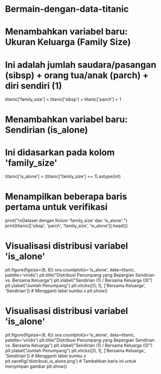 # Bermain-dengan-data-titanic
# Menambahkan variabel baru: Ukuran Keluarga (Family Size)
# Ini adalah jumlah saudara/pasangan (sibsp) + orang tua/anak (parch) + diri sendiri (1)
titanic['family_size'] = titanic['sibsp'] + titanic['parch'] + 1

# Menambahkan variabel baru: Sendirian (is_alone)
# Ini didasarkan pada kolom 'family_size'
titanic['is_alone'] = (titanic['family_size'] == 1).astype(int)

# Menampilkan beberapa baris pertama untuk verifikasi
print("\nDataset dengan Kolom 'family_size' dan 'is_alone':")
print(titanic[['sibsp', 'parch', 'family_size', 'is_alone']].head())

# Visualisasi distribusi variabel 'is_alone'
plt.figure(figsize=(8, 6))
sns.countplot(x='is_alone', data=titanic, palette='viridis')
plt.title("Distribusi Penumpang yang Bepergian Sendirian vs. Bersama Keluarga")
plt.xlabel("Sendirian (1) / Bersama Keluarga (0)")
plt.ylabel("Jumlah Penumpang")
plt.xticks([0, 1], ['Bersama Keluarga', 'Sendirian']) # Mengganti label sumbu x
plt.show()

# Visualisasi distribusi variabel 'is_alone'
plt.figure(figsize=(8, 6))
sns.countplot(x='is_alone', data=titanic, palette='viridis')
plt.title("Distribusi Penumpang yang Bepergian Sendirian vs. Bersama Keluarga")
plt.xlabel("Sendirian (1) / Bersama Keluarga (0)")
plt.ylabel("Jumlah Penumpang")
plt.xticks([0, 1], ['Bersama Keluarga', 'Sendirian']) # Mengganti label sumbu x
plt.savefig('distribusi_is_alone.png') # Tambahkan baris ini untuk menyimpan gambar
plt.show()
